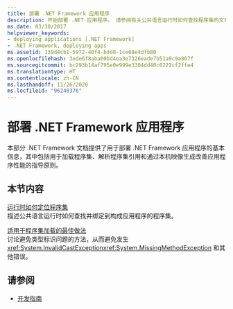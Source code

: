 ```yaml
---
title: 部署 .NET Framework 应用程序
description: 开始部署 .NET 应用程序。 请参阅有关公共语言运行时如何查找程序集的文章和用于程序集加载的最佳做法。
ms.date: 03/30/2017
helpviewer_keywords:
- deploying applications [.NET Framework]
- .NET Framework, deploying apps
ms.assetid: 139d4cb1-5972-40f4-bdd8-1ce68e4dfb80
ms.openlocfilehash: 3ede6f8aba00bd4ea3e7326eade7b51a9c9a867f
ms.sourcegitcommit: bc293b14af795e0e999e3304dd40c0222cf2ffe4
ms.translationtype: HT
ms.contentlocale: zh-CN
ms.lasthandoff: 11/26/2020
ms.locfileid: "96240376"
---
```

# <a name="deploying-net-framework-applications"></a>部署 .NET Framework 应用程序

本部分 .NET Framework 文档提供了用于部署 .NET Framework 应用程序的基本信息，其中包括用于加载程序集、解析程序集引用和通过本机映像生成改善应用程序性能的指导原则。  
  
## <a name="in-this-section"></a>本节内容  

 [运行时如何定位程序集](how-the-runtime-locates-assemblies.md)  
 描述公共语言运行时如何查找并绑定到构成应用程序的程序集。  
  
 [适用于程序集加载的最佳做法](best-practices-for-assembly-loading.md)  
 讨论避免类型标识问题的方法，从而避免发生 <xref:System.InvalidCastException><xref:System.MissingMethodException> 和其他错误。  
  
## <a name="see-also"></a>请参阅

- [开发指南](../development-guide.md)
